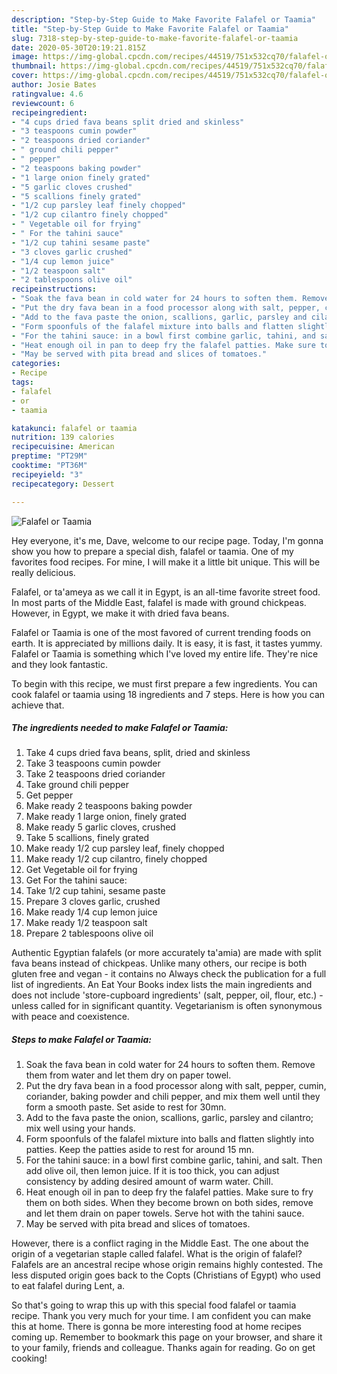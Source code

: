 ```yaml
---
description: "Step-by-Step Guide to Make Favorite Falafel or Taamia"
title: "Step-by-Step Guide to Make Favorite Falafel or Taamia"
slug: 7318-step-by-step-guide-to-make-favorite-falafel-or-taamia
date: 2020-05-30T20:19:21.815Z
image: https://img-global.cpcdn.com/recipes/44519/751x532cq70/falafel-or-taamia-recipe-main-photo.jpg
thumbnail: https://img-global.cpcdn.com/recipes/44519/751x532cq70/falafel-or-taamia-recipe-main-photo.jpg
cover: https://img-global.cpcdn.com/recipes/44519/751x532cq70/falafel-or-taamia-recipe-main-photo.jpg
author: Josie Bates
ratingvalue: 4.6
reviewcount: 6
recipeingredient:
- "4 cups dried fava beans split dried and skinless"
- "3 teaspoons cumin powder"
- "2 teaspoons dried coriander"
- " ground chili pepper"
- " pepper"
- "2 teaspoons baking powder"
- "1 large onion finely grated"
- "5 garlic cloves crushed"
- "5 scallions finely grated"
- "1/2 cup parsley leaf finely chopped"
- "1/2 cup cilantro finely chopped"
- " Vegetable oil for frying"
- " For the tahini sauce"
- "1/2 cup tahini sesame paste"
- "3 cloves garlic crushed"
- "1/4 cup lemon juice"
- "1/2 teaspoon salt"
- "2 tablespoons olive oil"
recipeinstructions:
- "Soak the fava bean in cold water for 24 hours to soften them. Remove them from water and let them dry on paper towel."
- "Put the dry fava bean in a food processor along with salt, pepper, cumin, coriander, baking powder and chili pepper, and mix them well until they form a smooth paste. Set aside to rest for 30mn."
- "Add to the fava paste the onion, scallions, garlic, parsley and cilantro; mix well using your hands."
- "Form spoonfuls of the falafel mixture into balls and flatten slightly into patties. Keep the patties aside to rest for around 15 mn."
- "For the tahini sauce: in a bowl first combine garlic, tahini, and salt. Then add olive oil, then lemon juice. If it is too thick, you can adjust consistency by adding desired amount of warm water. Chill."
- "Heat enough oil in pan to deep fry the falafel patties. Make sure to fry them on both sides. When they become brown on both sides, remove and let them drain on paper towels. Serve hot with the tahini sauce."
- "May be served with pita bread and slices of tomatoes."
categories:
- Recipe
tags:
- falafel
- or
- taamia

katakunci: falafel or taamia 
nutrition: 139 calories
recipecuisine: American
preptime: "PT29M"
cooktime: "PT36M"
recipeyield: "3"
recipecategory: Dessert

---
```



![Falafel or Taamia](https://img-global.cpcdn.com/recipes/44519/751x532cq70/falafel-or-taamia-recipe-main-photo.jpg)

Hey everyone, it's me, Dave, welcome to our recipe page. Today, I'm gonna show you how to prepare a special dish, falafel or taamia. One of my favorites food recipes. For mine, I will make it a little bit unique. This will be really delicious.

Falafel, or ta&#39;ameya as we call it in Egypt, is an all-time favorite street food. In most parts of the Middle East, falafel is made with ground chickpeas. However, in Egypt, we make it with dried fava beans.

Falafel or Taamia is one of the most favored of current trending foods on earth. It is appreciated by millions daily. It is easy, it is fast, it tastes yummy. Falafel or Taamia is something which I've loved my entire life. They're nice and they look fantastic.


To begin with this recipe, we must first prepare a few ingredients. You can cook falafel or taamia using 18 ingredients and 7 steps. Here is how you can achieve that.

<!--inarticleads1-->

##### The ingredients needed to make Falafel or Taamia:

1. Take 4 cups dried fava beans, split, dried and skinless
1. Take 3 teaspoons cumin powder
1. Take 2 teaspoons dried coriander
1. Take  ground chili pepper
1. Get  pepper
1. Make ready 2 teaspoons baking powder
1. Make ready 1 large onion, finely grated
1. Make ready 5 garlic cloves, crushed
1. Take 5 scallions, finely grated
1. Make ready 1/2 cup parsley leaf, finely chopped
1. Make ready 1/2 cup cilantro, finely chopped
1. Get  Vegetable oil for frying
1. Get  For the tahini sauce:
1. Take 1/2 cup tahini, sesame paste
1. Prepare 3 cloves garlic, crushed
1. Make ready 1/4 cup lemon juice
1. Make ready 1/2 teaspoon salt
1. Prepare 2 tablespoons olive oil


Authentic Egyptian falafels (or more accurately ta&#39;amia) are made with split fava beans instead of chickpeas. Unlike many others, our recipe is both gluten free and vegan - it contains no Always check the publication for a full list of ingredients. An Eat Your Books index lists the main ingredients and does not include &#39;store-cupboard ingredients&#39; (salt, pepper, oil, flour, etc.) - unless called for in significant quantity. Vegetarianism is often synonymous with peace and coexistence. 

<!--inarticleads2-->

##### Steps to make Falafel or Taamia:

1. Soak the fava bean in cold water for 24 hours to soften them. Remove them from water and let them dry on paper towel.
1. Put the dry fava bean in a food processor along with salt, pepper, cumin, coriander, baking powder and chili pepper, and mix them well until they form a smooth paste. Set aside to rest for 30mn.
1. Add to the fava paste the onion, scallions, garlic, parsley and cilantro; mix well using your hands.
1. Form spoonfuls of the falafel mixture into balls and flatten slightly into patties. Keep the patties aside to rest for around 15 mn.
1. For the tahini sauce: in a bowl first combine garlic, tahini, and salt. Then add olive oil, then lemon juice. If it is too thick, you can adjust consistency by adding desired amount of warm water. Chill.
1. Heat enough oil in pan to deep fry the falafel patties. Make sure to fry them on both sides. When they become brown on both sides, remove and let them drain on paper towels. Serve hot with the tahini sauce.
1. May be served with pita bread and slices of tomatoes.


However, there is a conflict raging in the Middle East. The one about the origin of a vegetarian staple called falafel. What is the origin of falafel? Falafels are an ancestral recipe whose origin remains highly contested. The less disputed origin goes back to the Copts (Christians of Egypt) who used to eat falafel during Lent, a. 

So that's going to wrap this up with this special food falafel or taamia recipe. Thank you very much for your time. I am confident you can make this at home. There is gonna be more interesting food at home recipes coming up. Remember to bookmark this page on your browser, and share it to your family, friends and colleague. Thanks again for reading. Go on get cooking!
